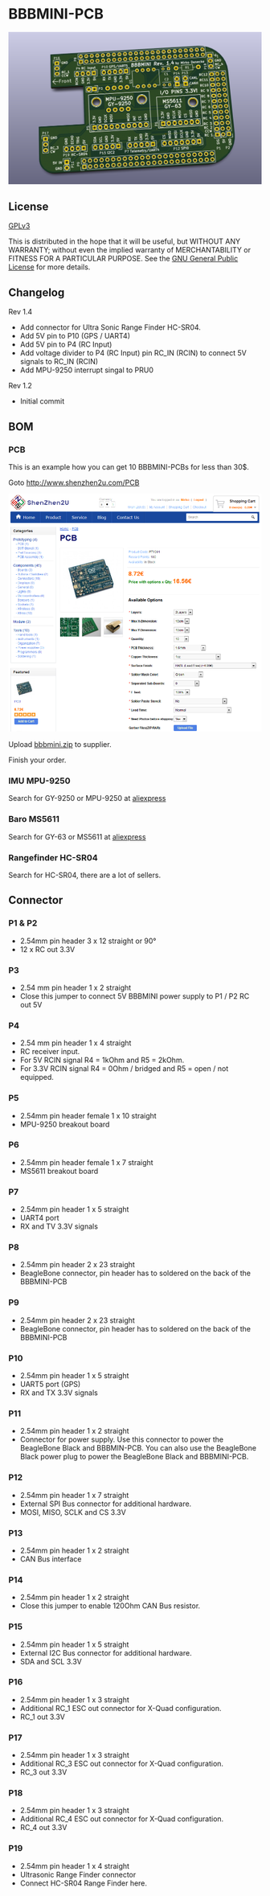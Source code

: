 # BBBMINI-PCB

![alt text](picture/bbbmini.png "BBBMINI-PCB")

## License

[GPLv3](http://www.gnu.org/licenses/gpl.html)

This is distributed in the hope that it will be useful, but WITHOUT ANY WARRANTY; without even the implied warranty of MERCHANTABILITY or FITNESS FOR A PARTICULAR PURPOSE. See the [GNU General Public License](http://www.gnu.org/licenses/gpl.html) for more details.

## Changelog

Rev 1.4
* Add connector for Ultra Sonic Range Finder HC-SR04.
* Add 5V pin to P10 (GPS / UART4)
* Add 5V pin to P4 (RC Input)
* Add voltage divider to P4 (RC Input) pin RC_IN (RCIN) to connect 5V signals to RC_IN (RCIN)
* Add MPU-9250 interrupt singal to PRU0

Rev 1.2
* Initial commit

## BOM

### PCB

This is an example how you can get 10 BBBMINI-PCBs for less than 30$.

Goto http://www.shenzhen2u.com/PCB 

![PCB order](picture/pcborder.png)

Upload [bbbmini.zip](kicad/gerber/bbbmini.zip) to supplier.

Finish your order.

### IMU MPU-9250

Search for GY-9250 or MPU-9250 at [aliexpress](http://www.aliexpress.com/wholesale?SearchText=gy-9250)

### Baro MS5611

Search for GY-63 or MS5611 at [aliexpress](http://www.aliexpress.com/wholesale?SearchText=gy-63)

### Rangefinder HC-SR04

Search for HC-SR04, there are a lot of sellers.

## Connector

### P1 & P2
* 2.54mm pin header 3 x 12 straight or 90°
* 12 x RC out 3.3V


### P3
* 2.54 mm pin header 1 x 2 straight
* Close this jumper to connect 5V BBBMINI power supply to P1 / P2 RC out 5V


### P4 
* 2.54 mm pin header 1 x 4 straight
* RC receiver input. 
* For 5V RCIN signal R4 = 1kOhm and R5 = 2kOhm.
* For 3.3V RCIN signal R4 = 0Ohm / bridged and R5 = open / not equipped.


### P5
* 2.54mm pin header female 1 x 10 straight
* MPU-9250 breakout board


### P6
* 2.54mm pin header female 1 x 7 straight
* MS5611 breakout board


### P7
* 2.54mm pin header 1 x 5 straight
* UART4 port
* RX and TV 3.3V signals


### P8
* 2.54mm pin header 2 x 23 straight
* BeagleBone connector, pin header has to soldered on the back of the BBBMINI-PCB


### P9
* 2.54mm pin header 2 x 23 straight
* BeagleBone connector, pin header has to soldered on the back of the BBBMINI-PCB


### P10
* 2.54mm pin header 1 x 5 straight
* UART5 port (GPS)
* RX and TX 3.3V signals


### P11
* 2.54mm pin header 1 x 2 straight
* Connector for power supply. Use this connector to power the BeagleBone Black and BBBMIN-PCB. You can also use the BeagleBone Black power plug to power the BeagleBone Black and BBBMINI-PCB.


### P12
* 2.54mm pin header 1 x 7 straight
* External SPI Bus connector for additional hardware. 
* MOSI, MISO, SCLK and CS 3.3V


### P13
* 2.54mm pin header 1 x 2 straight
* CAN Bus interface


### P14
* 2.54mm pin header 1 x 2 straight
* Close this jumper to enable 120Ohm CAN Bus resistor.


### P15
* 2.54mm pin header 1 x 5 straight
* External I2C Bus  connector for additional hardware.
* SDA and SCL 3.3V


### P16
* 2.54mm pin header 1 x 3 straight
* Additional RC_1 ESC out connector for X-Quad configuration.
* RC_1 out 3.3V


### P17
* 2.54mm pin header 1 x 3 straight
* Additional RC_3 ESC out connector for X-Quad configuration.
* RC_3 out 3.3V


### P18
* 2.54mm pin header 1 x 3 straight
* Additional RC_4 ESC out connector for X-Quad configuration.
* RC_4 out 3.3V


### P19
* 2.54mm pin header 1 x 4 straight
* Ultrasonic Range Finder connector
* Connect HC-SR04 Range Finder here.  
